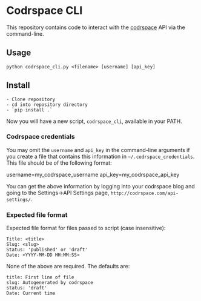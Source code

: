 # Codrspace CLI

This repository contains code to interact with the
[codrspace](http://codrspace.com) API via the command-line.

## Usage

`python codrspace_cli.py <filename> [username] [api_key]`

## Install
    - Clone repository
    - cd into repository directory
    - `pip install .`

Now you will have a new script, `codrspace_cli`, available in your PATH.

### Codrspace credentials

You may omit the `username` and `api_key` in the command-line arguments if you
create a file that contains this information in `~/.codrspace_credentials`.
This file should be of the following format:

username=my_codrspace_username
api_key=my_codrspace_api_key

You can get the above information by logging into your codrspace blog and going
to the Settings->API Settings page, `http://codrspace.com/api-settings/`.

### Expected file format

Expected file format for files passed to script (case insensitive):

    Title: <title>
    Slug: <slug>
    Status: 'published' or 'draft'
    Date: <YYYY-MM-DD HH:MM:SS>

None of the above are required.  The defaults are:

    title: First line of file
    slug: Autogenerated by codrspace
    status: 'draft'
    Date: Current time
